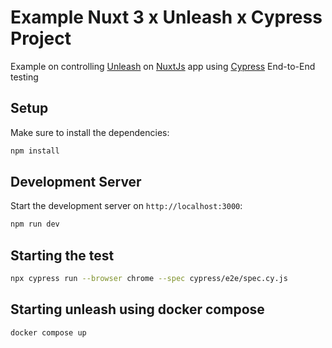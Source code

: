 # Example Nuxt 3 x Unleash x Cypress Project

Example on controlling [Unleash](https://getunleash.io) on [NuxtJs](https://nuxt.com) app using [Cypress](https://cypress.io) End-to-End testing

## Setup

Make sure to install the dependencies:

```bash
npm install
```

## Development Server

Start the development server on `http://localhost:3000`:

```bash
npm run dev
```

## Starting the test

```bash
npx cypress run --browser chrome --spec cypress/e2e/spec.cy.js 
```

## Starting unleash using docker compose

```bash
docker compose up
```
